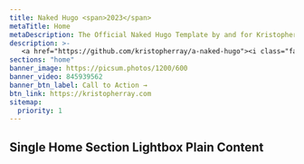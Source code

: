 ```yaml
---
title: Naked Hugo <span>2023</span>
metaTitle: Home
metaDescription: The Official Naked Hugo Template by and for Kristopher Ray Creative and all who love hugo.
description: >-
   <a href="https://github.com/kristopherray/a-naked-hugo"><i class="fab fa-github"></i> Available on Github</a>. Just dont call it a template.<br> Made with <i class="fas fa-heart"></i> by <a href="https://kristopherray.com/">Kristopher Ray Creative</a>
sections: "home"
banner_image: https://picsum.photos/1200/600
banner_video: 845939562
banner_btn_label: Call to Action →
btn_link: https://kristopherray.com
sitemap:
  priority: 1
---
```


## Single Home Section Lightbox Plain Content

